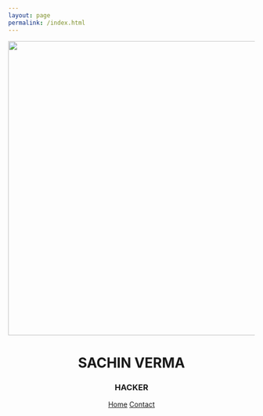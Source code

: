 ```yaml
---
layout: page
permalink: /index.html
---
```


<!DOCTYPE html>
<html lang="en">
<head>
<title>Sachin Verma</title>
<meta charset="UTF-8">
<meta name="viewport" content="width=device-width, initial-scale=1">
<link rel="stylesheet" href="https://www.w3schools.com/w3css/4/w3.css">
</head>
<body>

<!-- Header -->
<header class="w3-display-container w3-content w3-center" style="max-width:1500px">
  <img class="w3-image" src="https://github.com/Sachin-v3rma/Sachin-v3rma.github.io/img/bg.jpg" alt="Me" width="1500" height="600">
  <div class="w3-display-middle w3-padding-large w3-border w3-wide w3-text-light-grey w3-center">
    <h1 class="w3-hide-medium w3-hide-small w3-xxxlarge">SACHIN VERMA</h1>
    <h3 class="w3-hide-medium w3-hide-small">HACKER</h3>
  </div>
  
  <!-- Navbar (placed at the bottom of the header image) -->
  <div class="w3-bar w3-light-grey w3-round w3-display-bottommiddle w3-hide-small" style="bottom:1px">
    <a href="#" class="w3-bar-item w3-button">Home</a>
    <a href="https://twitter.com/vm_sachin" class="w3-bar-item w3-button">Contact</a>
  </div>
</header>
</body>
</html>
